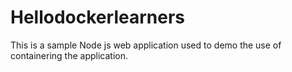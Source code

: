 # Hellodockerlearners

This is a sample Node js web application used to demo the use of containering the application.
